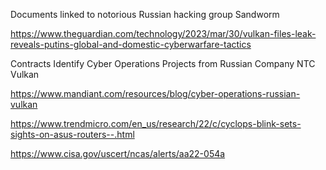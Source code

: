 Documents linked to notorious Russian hacking group Sandworm

https://www.theguardian.com/technology/2023/mar/30/vulkan-files-leak-reveals-putins-global-and-domestic-cyberwarfare-tactics

Contracts Identify Cyber Operations Projects from Russian Company NTC Vulkan

https://www.mandiant.com/resources/blog/cyber-operations-russian-vulkan

https://www.trendmicro.com/en_us/research/22/c/cyclops-blink-sets-sights-on-asus-routers--.html

https://www.cisa.gov/uscert/ncas/alerts/aa22-054a
